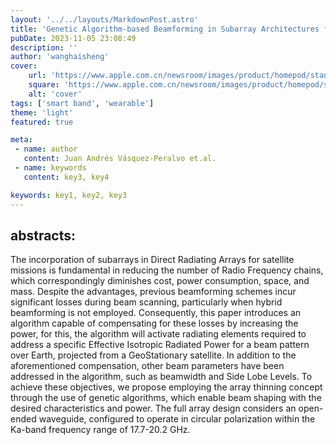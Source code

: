 ```yaml
---
layout: '../../layouts/MarkdownPost.astro'
title: 'Genetic Algorithm-based Beamforming in Subarray Architectures for GEO Satellites'
pubDate: 2023-11-05 23:08:49
description: ''
author: 'wanghaisheng'
cover:
    url: 'https://www.apple.com.cn/newsroom/images/product/homepod/standard/Apple-HomePod-hero-230118_big.jpg.large_2x.jpg'
    square: 'https://www.apple.com.cn/newsroom/images/product/homepod/standard/Apple-HomePod-hero-230118_big.jpg.large_2x.jpg'
    alt: 'cover'
tags: ['smart band', 'wearable'] 
theme: 'light'
featured: true

meta:
 - name: author
   content: Juan Andrés Vásquez-Peralvo et.al.
 - name: keywords
   content: key3, key4

keywords: key1, key2, key3
---
```


## abstracts:
The incorporation of subarrays in Direct Radiating Arrays for satellite missions is fundamental in reducing the number of Radio Frequency chains, which correspondingly diminishes cost, power consumption, space, and mass. Despite the advantages, previous beamforming schemes incur significant losses during beam scanning, particularly when hybrid beamforming is not employed. Consequently, this paper introduces an algorithm capable of compensating for these losses by increasing the power, for this, the algorithm will activate radiating elements required to address a specific Effective Isotropic Radiated Power for a beam pattern over Earth, projected from a GeoStationary satellite. In addition to the aforementioned compensation, other beam parameters have been addressed in the algorithm, such as beamwidth and Side Lobe Levels. To achieve these objectives, we propose employing the array thinning concept through the use of genetic algorithms, which enable beam shaping with the desired characteristics and power. The full array design considers an open-ended waveguide, configured to operate in circular polarization within the Ka-band frequency range of 17.7-20.2 GHz.

